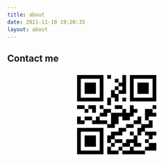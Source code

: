 ```yaml
---
title: about
date: 2021-11-10 19:20:33
layout: about
---
```

 
## Contact me
<div style="text-align: center;">
    <img alt="" src="/img/blog/qrcode_image_600.png" style="width:200px;height:200px;margin: 0 auto;" />
</div>

